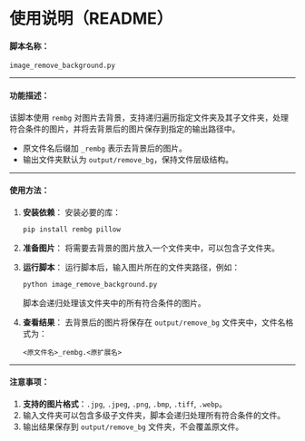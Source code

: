 # 使用说明（README）

#### 脚本名称：
`image_remove_background.py`

---

#### 功能描述：
该脚本使用 `rembg` 对图片去背景，支持递归遍历指定文件夹及其子文件夹，处理符合条件的图片，并将去背景后的图片保存到指定的输出路径中。

- 原文件名后缀加 `_rembg` 表示去背景后的图片。
- 输出文件夹默认为 `output/remove_bg`，保持文件层级结构。

---

#### 使用方法：

1. **安装依赖**：
   安装必要的库：
   ```bash
   pip install rembg pillow
   ```

2. **准备图片**：
   将需要去背景的图片放入一个文件夹中，可以包含子文件夹。

3. **运行脚本**：
   运行脚本后，输入图片所在的文件夹路径，例如：
   ```bash
   python image_remove_background.py
   ```
   脚本会递归处理该文件夹中的所有符合条件的图片。

4. **查看结果**：
   去背景后的图片将保存在 `output/remove_bg` 文件夹中，文件名格式为：
   ```
   <原文件名>_rembg.<原扩展名>
   ```

---

#### 注意事项：
1. **支持的图片格式**：`.jpg`, `.jpeg`, `.png`, `.bmp`, `.tiff`, `.webp`。
2. 输入文件夹可以包含多级子文件夹，脚本会递归处理所有符合条件的文件。
3. 输出结果保存到 `output/remove_bg` 文件夹，不会覆盖原文件。